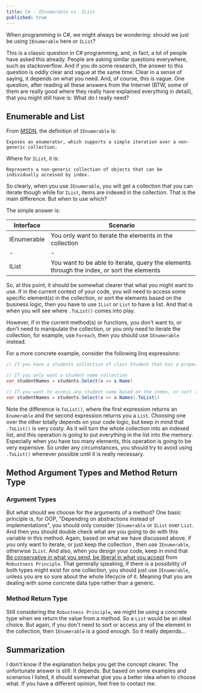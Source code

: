 ```yaml
---
title: C# - IEnumerable vs. IList
published: true
---
```


When programming in C#, we might always be wondering: should we just be using `IEnumerable` here or
`IList`?

This is a classic question in C# programming, and, in fact, a lot of people have asked this already.
People are asking similar questions everywhere, such as stackoverflow. And if you do some research,
the answer to this question is oddly clear and vague at the same time. Clear in a sense of saying, it depends
on what you need. And, of course, this is vague. One question, after reading all these answers from
the Internet (BTW, some of them are really good where they really have explained everything in detail),
that you might still have is: What do I really need?


## Enumerable and List

From [MSDN](https://docs.microsoft.com/en-us/), the definition of `IEnumerable` is:

```
Exposes an enumerator, which supports a simple iteration over a non-generic collection.
```

Where for `IList`, it is:

```
Represents a non-generic collection of objects that can be individually accessed by index.
```

So clearly, when you use `IEnumerable`, you will get a collection that you can iterate though while
for `IList`, items are indexed in the collection. That is the main difference. But when to use which?

The simple answer is:

| Interface   | Scenario                                                                                                    |
| -           | -                                                                                                           |
| IEnumerable | You only want to iterate the elements in the collection                                                     |
| -           | -                                                                                                           |
| IList       | You want to be able to iterate, query the elements through the index, or sort the elements                  |

So, at this point, it should be somewhat clearer that what you might want to use. If in the current
context of your code, you will need to access some specific element(s) in the collection, or sort
the elements based on the business logic, then you have to use `IList` or `List` to have a list.
And that is when you will see where `.ToList()` comes into play.

However, if in the current method(s) or functions, you don't want to, or don't need to manipulate
the collection, or you only need to iterate the collection, for example, use `Foreach`, then you should
use `IEnumerable` instead.

For a more concrete example, consider the following linq expressions:

```csharp
// If you have a students collection of class Student that has a property Name

// If you only want a student name collection
var studentNames = students.Select(x => x.Name)

// If you want to access any student name based on the index, or sort the names
var studentNames = students.Select(x => x.Names).ToList()
```

Note the difference is `ToList()`, where the first expression returns an `Enumerable` and the second
expression returns you a `List`. Choosing one over the other totally depends on your code logic, but
keep in mind that `.ToList()` is very costy. As it will turn the whole collection into an indexed
list, and this operation is going to put everything in the list into the memory.
Especially when you have too many elements, this operation is going to be very expensive. So
under any circumstances, you should try to avoid using `.ToList()` whenever possible until it is really
necessary.

## Method Argument Types and Method Return Type

### Argument Types

But what should we choose for the arguments of a method? One basic principle is, for OOP, "Depending
on abstractions instead of implementations", you should only consider `IEnumerable` or `IList` over
`List`. And then you should double check what are you going to do with this variable in this method.
Again, based on what we have discussed above, if you only want to iterate, or just keep the collection
, then use `IEnumerable`, otherwise `IList`. And also, when you design your code, keep in mind that
[Be conservative in what you send, be liberal in what you accept](https://en.wikipedia.org/wiki/Robustness_principle)
from `Robustness Principle`. That generally speaking, if there is a possibility of both types might
exist for one collection, you should just use `IEnumerable`, unless you are so sure about the whole
lifecycle of it. Meaning that you are dealing with some concrete data type rather than a generic.

### Method Return Type

Still considering the `Robustness Principle`, we might be using a concrete type when we return the
value from a method. So a `List` would be an ideal choice. But again, if you don't need to sort or
access any of the element in the collection, then `IEnumerable` is a good enough. So it really depends...

## Summarization

I don't know if the explanation helps you get the concept clearer. The unfortunate answer is still:
It depends. But based on some examples and scenarios I listed, it should somewhat give you a better
idea when to choose what. If you have a different opinion, feel free to contact me.

